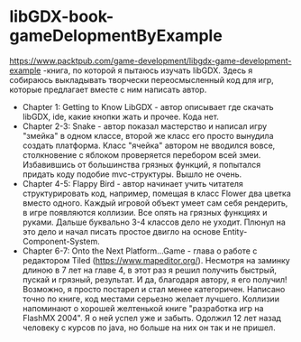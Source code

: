 # libGDX-book-gameDelopmentByExample

https://www.packtpub.com/game-development/libgdx-game-development-example -книга, по которой я пытаюсь изучать libGDX. 
Здесь я собираюсь выкладывать творчески переосмысленный код для игр, которые предлагает вместе с ним написать автор.

* Chapter 1: Getting to Know LibGDX - автор описывает где скачать libGDX, ide, какие кнопки жать и прочее. Кода нет.
* Chapter 2-3: Snake - автор показал мастерство и написал игру "змейка" в одном классе, второй же класс его просто вынудила создать платформа. 
                       Класс "ячейка" автором не вводился вовсе, столкновение с яблоком проверяется перебором всей змеи. Избавившись от большинства грязных функций, я попытался придать коду подобие mvc-структуры. Вышло не очень.
* Chapter 4-5: Flappy Bird - автор начинает учить читателя структурировать код, например, помещая в класс Flower два цветка вместо одного. 
                             Каждый игровой объект умеет сам себя рендерить, в игре появляются коллизии. Все опять на грязных функциях и руками. Дальше буквально 3-4 классов дело не уходит. 
                             Плюнул на это дело и начал писать простое двигло на основе Entity-Component-System.
* Chapter 6-7: Onto the Next Platform...Game - глава о работе с редактором Tiled (https://www.mapeditor.org/). Несмотря на заминку длиною в 7 лет на главе 4, в этот раз я решил получить быстрый, пускай и грязный, результат.
                                               И да, благодаря автору, я его получил! Возможно, я просто постарел и стал менее категоричен. Написано точно по книге, код местами серьезно желает лучшего.
                                               Коллизии напоминают о хорошей желтенькой книге "разработка игр на FlashMX 2004". Я о ней успел уже и забыть. Одолжил 12 лет назад человеку с курсов по java, но больше на них он так и не                                                      пришел. 
  

